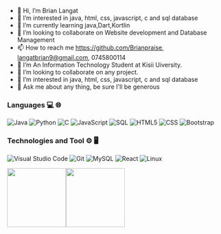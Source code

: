 

- 👋 Hi, I’m Brian Langat
- 👀 I’m interested in java, html, css, javascript, c and sql database
- 🌱 I’m currently learning java,Dart,Kortlin
- 💞️ I’m looking to collaborate on Website development and Database Management
- 📫 How to reach me  https://github.com/Brianpraise, langatbrian9@gmail.com, 0745800114
- 🌱 I’m An Information Technology Student at Kisii Uiversity.
- 👯 I’m looking to collaborate on any project.
- 👀 I’m interested in java, html, css, javascript, c and sql database
- 💬 Ask me about any thing, be sure I'll be generous



### Languages 💻 🌐
![Java](https://img.shields.io/badge/-Java-000?&logo=java)
![Python](https://img.shields.io/badge/-Python-000?&logo=python)
![C](https://img.shields.io/badge/-C-000?&logo=C)
![JavaScript](https://img.shields.io/badge/-JavaScript-000?&logo=JavaScrip)
![SQL](https://img.shields.io/badge/-SQL-000?&logo=MySQL&logoColor=4479A1)
![HTML5](https://img.shields.io/badge/-HTML5-333333?style=flat&logo=HTML5) 
![CSS](https://img.shields.io/badge/-CSS-333333?style=flat&logo=CSS3)
![Bootstrap](https://img.shields.io/badge/-Bootstrap-333333?style=flat&logo=bootstrap)
### Technologies and Tool ⚙️ 🖥
![Visual Studio Code](https://img.shields.io/badge/-Visual%20Studio%20Code-333333?style=flat&logo=visual-studio-code&logoColor=007ACC)
![Git](https://img.shields.io/badge/-Git-333333?style=flat&logo=git)
![MySQL](https://img.shields.io/badge/-MySQL-333333?style=flat&logo=mysql)
![React](https://img.shields.io/badge/-React-000?&logo=React)
![Linux](https://img.shields.io/badge/-Linux-000?&logo=Linux&logoColor=FCC624)

<a href="https://github.com/brianpraise"><img height="137px" src="https://github-readme-stats.vercel.app/api?username=brianpraise&hide_title=true&hide_border=true&show_icons=true&include_all_commits=true&count_private=true&line_height=21&text_color=000&icon_color=000&bg_color=0,ea6161,ffc64d,fffc4d,52fa5a&theme=graywhite" /><!-- wi*quL3fcV --><img height="137px" src="https://github-readme-stats.vercel.app/api/top-langs/?username=brianpraise&hide=html&hide_title=true&hide_border=true&layout=compact&langs_count=7&exclude_repo=comp426,Redventures-Movie-Quotes&text_color=000&icon_color=fff&bg_color=0,52fa5a,4dfcff,c64dff&theme=graywhite" /></a>
